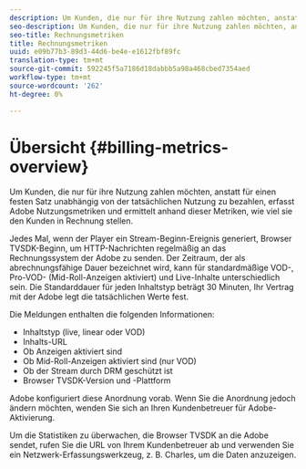```yaml
---
description: Um Kunden, die nur für ihre Nutzung zahlen möchten, anstatt für einen festen Satz unabhängig von der tatsächlichen Nutzung zu bezahlen, erfasst Adobe Nutzungsmetriken und ermittelt anhand dieser Metriken, wie viel sie den Kunden in Rechnung stellen.
seo-description: Um Kunden, die nur für ihre Nutzung zahlen möchten, anstatt für einen festen Satz unabhängig von der tatsächlichen Nutzung zu bezahlen, erfasst Adobe Nutzungsmetriken und ermittelt anhand dieser Metriken, wie viel sie den Kunden in Rechnung stellen.
seo-title: Rechnungsmetriken
title: Rechnungsmetriken
uuid: e09b77b3-89d3-44d6-be4e-e1612fbf89fc
translation-type: tm+mt
source-git-commit: 592245f5a7186d18dabbb5a98a468cbed7354aed
workflow-type: tm+mt
source-wordcount: '262'
ht-degree: 0%

---
```



# Übersicht {#billing-metrics-overview}

Um Kunden, die nur für ihre Nutzung zahlen möchten, anstatt für einen festen Satz unabhängig von der tatsächlichen Nutzung zu bezahlen, erfasst Adobe Nutzungsmetriken und ermittelt anhand dieser Metriken, wie viel sie den Kunden in Rechnung stellen.

Jedes Mal, wenn der Player ein Stream-Beginn-Ereignis generiert, Browser TVSDK-Beginn, um HTTP-Nachrichten regelmäßig an das Rechnungssystem der Adobe zu senden. Der Zeitraum, der als abrechnungsfähige Dauer bezeichnet wird, kann für standardmäßige VOD-, Pro-VOD- (Mid-Roll-Anzeigen aktiviert) und Live-Inhalte unterschiedlich sein. Die Standarddauer für jeden Inhaltstyp beträgt 30 Minuten, Ihr Vertrag mit der Adobe legt die tatsächlichen Werte fest.

Die Meldungen enthalten die folgenden Informationen:

* Inhaltstyp (live, linear oder VOD)
* Inhalts-URL
* Ob Anzeigen aktiviert sind
* Ob Mid-Roll-Anzeigen aktiviert sind (nur VOD)
* Ob der Stream durch DRM geschützt ist
* Browser TVSDK-Version und -Plattform

Adobe konfiguriert diese Anordnung vorab. Wenn Sie die Anordnung jedoch ändern möchten, wenden Sie sich an Ihren Kundenbetreuer für Adobe-Aktivierung.

Um die Statistiken zu überwachen, die Browser TVSDK an die Adobe sendet, rufen Sie die URL von Ihrem Kundenbetreuer ab und verwenden Sie ein Netzwerk-Erfassungswerkzeug, z. B. Charles, um die Daten anzuzeigen.
